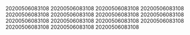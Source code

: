 20200506083108
20200506083108
20200506083108
20200506083108
20200506083108
20200506083108
20200506083108
20200506083108
20200506083108
20200506083108
20200506083108
20200506083108
20200506083108
20200506083108
20200506083108
